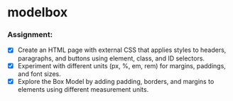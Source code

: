 # modelbox
### Assignment:
- [X] Create an HTML page with external CSS that applies styles to headers, paragraphs, and buttons using element, class, and ID selectors.
- [X] Experiment with different units (px, %, em, rem) for margins, paddings, and font sizes.
- [X] Explore the Box Model by adding padding, borders, and margins to elements using different measurement units.
